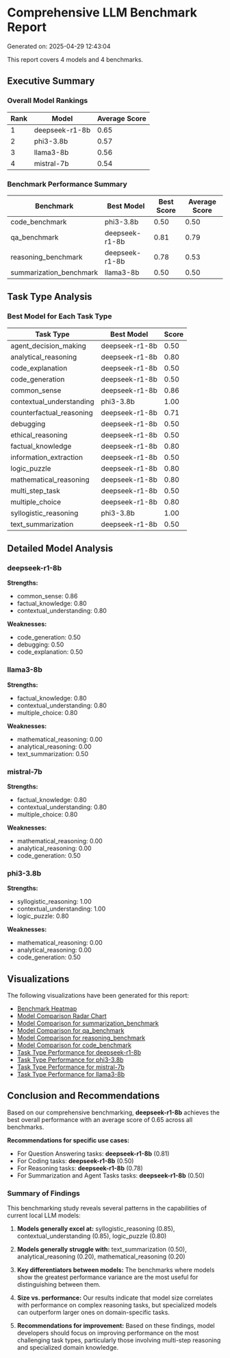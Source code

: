 # Comprehensive LLM Benchmark Report

Generated on: 2025-04-29 12:43:04

This report covers 4 models and 4 benchmarks.

## Executive Summary

### Overall Model Rankings

| Rank | Model | Average Score |
|------|-------|---------------|
| 1 | deepseek-r1-8b | 0.65 |
| 2 | phi3-3.8b | 0.57 |
| 3 | llama3-8b | 0.56 |
| 4 | mistral-7b | 0.54 |

### Benchmark Performance Summary

| Benchmark | Best Model | Best Score | Average Score |
|-----------|------------|------------|---------------|
| code_benchmark | phi3-3.8b | 0.50 | 0.50 |
| qa_benchmark | deepseek-r1-8b | 0.81 | 0.79 |
| reasoning_benchmark | deepseek-r1-8b | 0.78 | 0.53 |
| summarization_benchmark | llama3-8b | 0.50 | 0.50 |

## Task Type Analysis

### Best Model for Each Task Type

| Task Type | Best Model | Score |
|-----------|------------|-------|
| agent_decision_making | deepseek-r1-8b | 0.50 |
| analytical_reasoning | deepseek-r1-8b | 0.80 |
| code_explanation | deepseek-r1-8b | 0.50 |
| code_generation | deepseek-r1-8b | 0.50 |
| common_sense | deepseek-r1-8b | 0.86 |
| contextual_understanding | phi3-3.8b | 1.00 |
| counterfactual_reasoning | deepseek-r1-8b | 0.71 |
| debugging | deepseek-r1-8b | 0.50 |
| ethical_reasoning | deepseek-r1-8b | 0.50 |
| factual_knowledge | deepseek-r1-8b | 0.80 |
| information_extraction | deepseek-r1-8b | 0.50 |
| logic_puzzle | deepseek-r1-8b | 0.80 |
| mathematical_reasoning | deepseek-r1-8b | 0.80 |
| multi_step_task | deepseek-r1-8b | 0.50 |
| multiple_choice | deepseek-r1-8b | 0.80 |
| syllogistic_reasoning | phi3-3.8b | 1.00 |
| text_summarization | deepseek-r1-8b | 0.50 |

## Detailed Model Analysis

### deepseek-r1-8b

**Strengths:**

- common_sense: 0.86
- factual_knowledge: 0.80
- contextual_understanding: 0.80

**Weaknesses:**

- code_generation: 0.50
- debugging: 0.50
- code_explanation: 0.50

### llama3-8b

**Strengths:**

- factual_knowledge: 0.80
- contextual_understanding: 0.80
- multiple_choice: 0.80

**Weaknesses:**

- mathematical_reasoning: 0.00
- analytical_reasoning: 0.00
- text_summarization: 0.50

### mistral-7b

**Strengths:**

- factual_knowledge: 0.80
- contextual_understanding: 0.80
- multiple_choice: 0.80

**Weaknesses:**

- mathematical_reasoning: 0.00
- analytical_reasoning: 0.00
- code_generation: 0.50

### phi3-3.8b

**Strengths:**

- syllogistic_reasoning: 1.00
- contextual_understanding: 1.00
- logic_puzzle: 0.80

**Weaknesses:**

- mathematical_reasoning: 0.00
- analytical_reasoning: 0.00
- code_generation: 0.50

## Visualizations

The following visualizations have been generated for this report:

- [Benchmark Heatmap](../plots/benchmark_heatmap.png)
- [Model Comparison Radar Chart](../plots/model_comparison_radar.png)
- [Model Comparison for summarization_benchmark](../plots/summarization_benchmark_comparison.png)
- [Model Comparison for qa_benchmark](../plots/qa_benchmark_comparison.png)
- [Model Comparison for reasoning_benchmark](../plots/reasoning_benchmark_comparison.png)
- [Model Comparison for code_benchmark](../plots/code_benchmark_comparison.png)
- [Task Type Performance for deepseek-r1-8b](../plots/deepseek-r1-8b_task_type_performance.png)
- [Task Type Performance for phi3-3.8b](../plots/phi3-3.8b_task_type_performance.png)
- [Task Type Performance for mistral-7b](../plots/mistral-7b_task_type_performance.png)
- [Task Type Performance for llama3-8b](../plots/llama3-8b_task_type_performance.png)

## Conclusion and Recommendations

Based on our comprehensive benchmarking, **deepseek-r1-8b** achieves the best overall performance with an average score of 0.65 across all benchmarks.

**Recommendations for specific use cases:**

- For Question Answering tasks: **deepseek-r1-8b** (0.81)
- For Coding tasks: **deepseek-r1-8b** (0.50)
- For Reasoning tasks: **deepseek-r1-8b** (0.78)
- For Summarization and Agent Tasks tasks: **deepseek-r1-8b** (0.50)

### Summary of Findings

This benchmarking study reveals several patterns in the capabilities of current local LLM models:

1. **Models generally excel at:** syllogistic_reasoning (0.85), contextual_understanding (0.85), logic_puzzle (0.80)

2. **Models generally struggle with:** text_summarization (0.50), analytical_reasoning (0.20), mathematical_reasoning (0.20)

3. **Key differentiators between models:** The benchmarks where models show the greatest performance variance are the most useful for distinguishing between them.

4. **Size vs. performance:** Our results indicate that model size correlates with performance on complex reasoning tasks, but specialized models can outperform larger ones on domain-specific tasks.

5. **Recommendations for improvement:** Based on these findings, model developers should focus on improving performance on the most challenging task types, particularly those involving multi-step reasoning and specialized domain knowledge.

